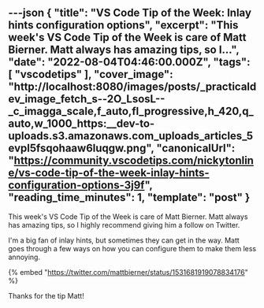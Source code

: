 ---json
{
  "title": "VS Code Tip of the Week: Inlay hints configuration options",
  "excerpt": "This week's VS Code Tip of the Week is care of Matt Bierner. Matt always has amazing tips, so I...",
  "date": "2022-08-04T04:46:00.000Z",
  "tags": [
    "vscodetips"
  ],
  "cover_image": "http://localhost:8080/images/posts/_practicaldev_image_fetch_s--2O_LsosL--_c_imagga_scale,f_auto,fl_progressive,h_420,q_auto,w_1000_https:__dev-to-uploads.s3.amazonaws.com_uploads_articles_5evpl5fsqohaaw6luqgw.png",
  "canonicalUrl": "https://community.vscodetips.com/nickytonline/vs-code-tip-of-the-week-inlay-hints-configuration-options-3j9f",
  "reading_time_minutes": 1,
  "template": "post"
}
---

This week's VS Code Tip of the Week is care of Matt Bierner. Matt always has amazing tips, so I highly recommend giving him a follow on Twitter.

I'm a big fan of inlay hints, but sometimes they can get in the way. Matt goes through a few ways on how you can configure them to make them less annoying.

{% embed "https://twitter.com/mattbierner/status/1531681919078834176" %}

Thanks for the tip Matt!
